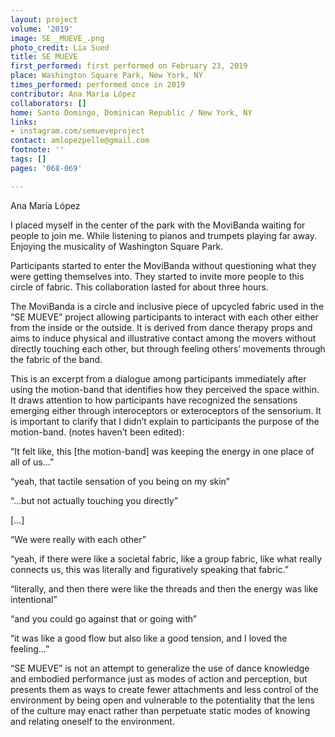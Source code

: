 ```yaml
---
layout: project
volume: '2019'
image: SE__MUEVE_.png
photo_credit: Lia Sued
title: SE MUEVE
first_performed: first performed on February 23, 2019
place: Washington Square Park, New York, NY
times_performed: performed once in 2019
contributor: Ana María López
collaborators: []
home: Santo Domingo, Dominican Republic / New York, NY
links:
- instagram.com/semueveproject
contact: amlopezpelle@gmail.com
footnote: ''
tags: []
pages: '068-069'

---
```


Ana María López

I placed myself in the center of the park with the MoviBanda waiting for people to join me. While listening to pianos and trumpets playing far away. Enjoying the musicality of Washington Square Park.

Participants started to enter the MoviBanda without questioning what they were getting themselves into. They started to invite more people to this circle of fabric. This collaboration lasted for about three hours.

The MoviBanda is a circle and inclusive piece of upcycled fabric used in the “SE MUEVE” project allowing participants to interact with each other either from the inside or the outside. It is derived from dance therapy props and aims to induce physical and illustrative contact among the movers without directly touching each other, but through feeling others’ movements through the fabric of the band.

This is an excerpt from a dialogue among participants immediately after using the motion-band that identifies how they perceived the space within. It draws attention to how participants have recognized the sensations emerging either through interoceptors or exteroceptors of the sensorium. It is important to clarify that I didn’t explain to participants the purpose of the motion-band. (notes haven’t been edited):

“It felt like, this [the motion-band] was keeping the energy in one place of all of us…”

“yeah, that tactile sensation of you being on my skin”

“…but not actually touching you directly”

[…]

“We were really with each other”

“yeah, if there were like a societal fabric, like a group fabric, like what really connects us, this was literally and figuratively speaking that fabric.”

“literally, and then there were like the threads and then the energy was like intentional”

“and you could go against that or going with”

“it was like a good flow but also like a good tension, and I loved the feeling…”

“SE MUEVE” is not an attempt to generalize the use of dance knowledge and embodied performance just as modes of action and perception, but presents them as ways to create fewer attachments and less control of the environment by being open and vulnerable to the potentiality that the lens of the culture may enact rather than perpetuate static modes of knowing and relating oneself to the environment.
